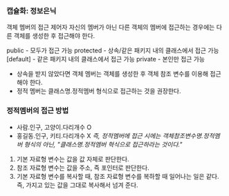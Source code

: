 ### 캡슐화: 정보은닉
객체 멤버의 접근 제어자
자신의 멤버가 아닌 다른 객체의 멤버에 접근하는 경우에는 다른 객체를 생성한 후 접근해야 한다.

public - 모두가 접근 가능
  protected - 상속/같은 패키지 내의 클래스에서 접근 가능
    [default] - 같은 패키지 내의 클래스에서 접근 가능
      private - 본인만 접근 가능

- 상속을 받지 않았다면 객체 멤버는 객체를 생성한 후 객체 참조 변수를 이용해 접근해야 한다.
- 정적 멤버는 클래스명.정적멤버 형식으로 접근하는 것을 권장한다.

### 정적멤버의 접근 방법
- 사람.인구, 고양이.다리개수 O
- 홍길동.인구, 키티.다리개수 X
  *즉, 정적멤버에 접근 시에는 객체참조변수명.정적멤버 형식의 아닌, "클래스명.정적멤버 혁식으로 접근하라는 것이다."*

1. 기본 자료형 변수는 값을 값 자체로 판단한다.
2. 참조 자료형 변수는 값을 주소, 즉 포인터로 판단한다.
3. 기본 자료형 변수를 복사할 때, 참조 자료형 변수를 복하할 때 일어나는 일은 같다.
   즉, 가지고 있는 값을 그대로 복사해서 넘겨 준다.
